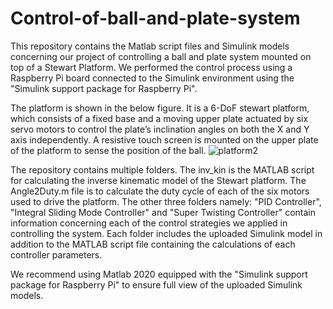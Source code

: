 # Control-of-ball-and-plate-system
This repository contains the Matlab script files and Simulink models concerning our project of controlling a ball and plate system mounted on top of a Stewart Platform. We performed the control process using a Raspberry Pi board connected to the Simulink environment using the "Simulink support package for Raspberry Pi".

The platform is shown in the below figure. It is a 6-DoF stewart platform, which consists of a fixed base and a moving upper plate actuated by six servo motors to control the plate’s inclination angles on both the X and Y axis independently.  A resistive touch screen is mounted on the upper plate of the platform to sense the position of the ball.
![platform2](https://github.com/Ali-Alabbas/Ball-and-plate-Balancing/assets/127343500/526c6ab2-5e6f-408d-a69a-713cd6e4317e)


The repository contains multiple folders. The inv_kin is the MATLAB script  for calculating the inverse kinematic model of the Stewart platform. The Angle2Duty.m file is to calculate the duty cycle of each of the six motors used to drive the platform. The other three folders namely: "PID Controller", "Integral Sliding Mode Controller" and "Super Twisting Controller" contain information concerning each of the control strategies we applied in controlling the system. Each folder includes the uploaded Simulink model in addition to the MATLAB script file containing the calculations of each controller parameters.

We recommend using Matlab 2020 equipped with the "Simulink support package for Raspberry Pi" to ensure full view of the uploaded Simulink models. 
